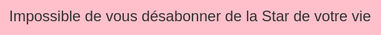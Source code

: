 <!DOCTYPE html>
<html lang="fr">
<head>
    <meta charset="UTF-8">
    <meta name="viewport" content="width=device-width, initial-scale=1.0">
    <title>Message personnalisé</title>
    <style>
        body {
            background-color: pink;
            color: #333;
            display: flex;
            align-items: center;
            justify-content: center;
            height: 100vh;
            margin: 0;
            font-family: Arial, sans-serif;
            font-size: 1.5em;
            text-align: center;
        }
    </style>
</head>
<body>
    <p>Impossible de vous désabonner de la Star de votre vie</p>
</body>
</html>
